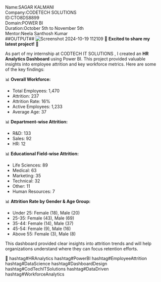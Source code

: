 Name:SAGAR KALMANI   
Company:CODETECH SOLUTIONS    
ID:CTO8DS8899    
Domain:POWER BI  
Duration:October 5th to November 5th    
Mentor:Neela Santhosh Kumar    
##OUTPUT##
![Screenshot 2024-10-19 112109](https://github.com/user-attachments/assets/08a2370c-2321-461b-8134-f1c320a6daf5)
🌟 **Excited to share my latest project!** 🌟

As part of my internship at CODTECH IT SOLUTIONS , I created an **HR Analytics Dashboard** using Power BI. This project provided valuable insights into employee attrition and key workforce metrics. Here are some of the key findings:

📊 **Overall Workforce:**
- Total Employees: 1,470
- Attrition: 237
- Attrition Rate: 16%
- Active Employees: 1,233
- Average Age: 37

📊 **Department-wise Attrition:**
- R&D: 133
- Sales: 92
- HR: 12

📊 **Educational Field-wise Attrition:**
- Life Sciences: 89
- Medical: 63
- Marketing: 35
- Technical: 32
- Other: 11
- Human Resources: 7

📊 **Attrition Rate by Gender & Age Group:**
- Under 25: Female (18), Male (20)
- 25-35: Female (43), Male (69)
- 35-44: Female (14), Male (37)
- 45-54: Female (9), Male (16)
- Above 55: Female (3), Male (8)

This dashboard provided clear insights into attrition trends and will help organizations understand where they can focus retention efforts.

🔗 hashtag#HRAnalytics hashtag#PowerBI hashtag#EmployeeAttrition hashtag#DataScience hashtag#DashboardDesign hashtag#CodTechITSolutions hashtag#DataDriven hashtag#WorkforceAnalytics

